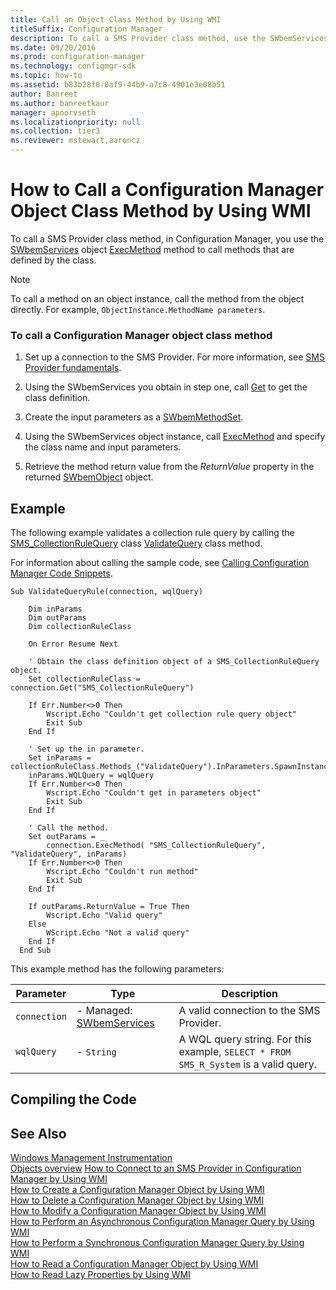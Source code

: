 ```yaml
---
title: Call an Object Class Method by Using WMI
titleSuffix: Configuration Manager
description: To call a SMS Provider class method, use the SWbemServices object ExecMethod method to call methods that are defined by the class.
ms.date: 09/20/2016
ms.prod: configuration-manager
ms.technology: configmgr-sdk
ms.topic: how-to
ms.assetid: b83b28f0-0af9-44b9-a7c8-4901e3e08b51
author: Banreet
ms.author: banreetkaur
manager: apoorvseth
ms.localizationpriority: null
ms.collection: tier3
ms.reviewer: mstewart,aaroncz 
---
```

# How to Call a Configuration Manager Object Class Method by Using WMI
To call a SMS Provider class method, in Configuration Manager, you use the [SWbemServices](/windows/win32/wmisdk/swbemservices) object [ExecMethod](/windows/win32/wmisdk/swbemservices-execmethod) method to call methods that are defined by the class.  

> [!NOTE]
>  To call a method on an object instance, call the method from the object directly. For example,  `ObjectInstance.MethodName parameters`.  

### To call a Configuration Manager object class method  

1.  Set up a connection to the SMS Provider. For more information, see [SMS Provider fundamentals](sms-provider-fundamentals.md).  

2.  Using the SWbemServices you obtain in step one, call [Get](/windows/win32/wmisdk/swbemservices-get) to get the class definition.  

3.  Create the input parameters as a [SWbemMethodSet](/windows/win32/wmisdk/swbemmethodset).  

4.  Using the SWbemServices object instance, call [ExecMethod](/windows/win32/wmisdk/swbemservices-execmethod) and specify the class name and input parameters.  

5.  Retrieve the method return value from the *ReturnValue* property in the returned [SWbemObject](/windows/win32/wmisdk/swbemobject) object.  

## Example  
 The following example validates a collection rule query by calling the [SMS_CollectionRuleQuery](../../../develop/reference/core/clients/collections/sms_collectionrulequery-server-wmi-class.md) class [ValidateQuery](../../../develop/reference/core/clients/collections/validatequery-method-in-class-sms_collectionrulequery.md) class method.  

 For information about calling the sample code, see [Calling Configuration Manager Code Snippets](../../../develop/core/understand/calling-code-snippets.md).  

```vbs  
Sub ValidateQueryRule(connection, wqlQuery)  

    Dim inParams  
    Dim outParams  
    Dim collectionRuleClass  

    On Error Resume Next  

    ' Obtain the class definition object of a SMS_CollectionRuleQuery object.  
    Set collectionRuleClass = connection.Get("SMS_CollectionRuleQuery")  

    If Err.Number<>0 Then  
        Wscript.Echo "Couldn't get collection rule query object"  
        Exit Sub  
    End If  

    ' Set up the in parameter.  
    Set inParams = collectionRuleClass.Methods_("ValidateQuery").InParameters.SpawnInstance_  
    inParams.WQLQuery = wqlQuery  
    If Err.Number<>0 Then  
        Wscript.Echo "Couldn't get in parameters object"  
        Exit Sub  
    End If  

    ' Call the method.  
    Set outParams = _  
        connection.ExecMethod( "SMS_CollectionRuleQuery", "ValidateQuery", inParams)  
    If Err.Number<>0 Then  
        Wscript.Echo "Couldn't run method"  
        Exit Sub  
    End If  

    If outParams.ReturnValue = True Then  
        Wscript.Echo "Valid query"  
    Else   
        WScript.Echo "Not a valid query"  
    End If            
  End Sub  

```  

 This example method has the following parameters:  

|Parameter|Type|Description|  
|---------------|----------|-----------------|  
|`connection`|-   Managed: [SWbemServices](/windows/win32/wmisdk/swbemservices)|A valid connection to the SMS Provider.|  
|`wqlQuery`|-   `String`|A WQL query string. For this example, `SELECT * FROM SMS_R_System` is a valid query.|  

## Compiling the Code  

## See Also  
 [Windows Management Instrumentation](/windows/win32/wmisdk/wmi-start-page)   
 [Objects overview](configuration-manager-objects-overview.md)
 [How to Connect to an SMS Provider in Configuration Manager by Using WMI](../../../develop/core/understand/how-to-connect-to-an-sms-provider-in-configuration-manager-by-using-wmi.md)   
 [How to Create a Configuration Manager Object by Using WMI](../../../develop/core/understand/how-to-create-a-configuration-manager-object-by-using-wmi.md)   
 [How to Delete a Configuration Manager Object by Using WMI](../../../develop/core/understand/how-to-delete-a-configuration-manager-object-by-using-wmi.md)   
 [How to Modify a Configuration Manager Object by Using WMI](../../../develop/core/understand/how-to-modify-a-configuration-manager-object-by-using-wmi.md)   
 [How to Perform an Asynchronous Configuration Manager Query by Using WMI](../../../develop/core/understand/how-to-perform-an-asynchronous-configuration-manager-query-by-using-wmi.md)   
 [How to Perform a Synchronous Configuration Manager Query by Using WMI](../../../develop/core/understand/how-to-perform-a-synchronous-configuration-manager-query-by-using-wmi.md)   
 [How to Read a Configuration Manager Object by Using WMI](../../../develop/core/understand/how-to-read-a-configuration-manager-object-by-using-wmi.md)   
 [How to Read Lazy Properties by Using WMI](../../../develop/core/understand/how-to-read-lazy-properties-by-using-wmi.md)
